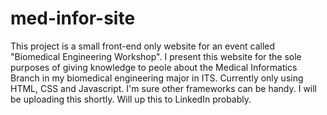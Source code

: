 # med-infor-site
This project is a small front-end only website for an event called "Biomedical Engineering Workshop". I present this website for the sole purposes of giving knowledge to peole about the Medical Informatics Branch in my biomedical engineering major in ITS. Currently only using HTML, CSS and Javascript. I'm sure other frameworks can be handy. I will be uploading this shortly. Will up this to LinkedIn probably. 
